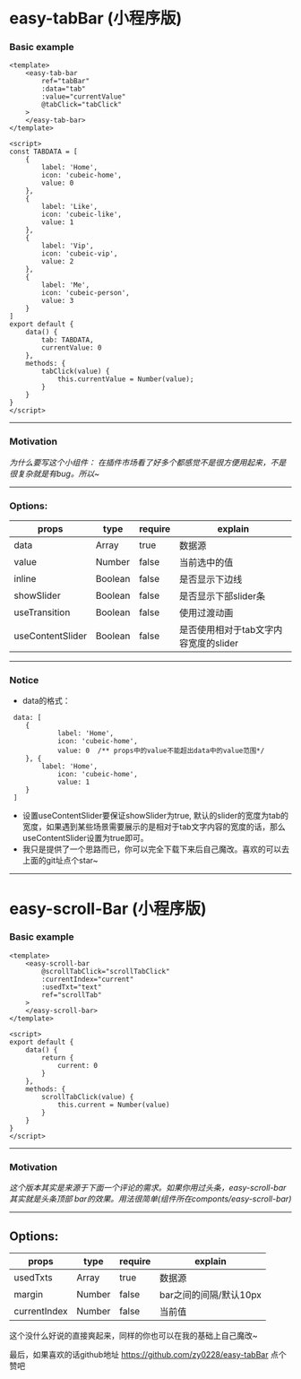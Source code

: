 # easy-tabBar (小程序版)
### Basic example
```
<template>
	<easy-tab-bar
		ref="tabBar"
		:data="tab"
		:value="currentValue"
		@tabClick="tabClick"
	>
	</easy-tab-bar>
</template>

<script>
const TABDATA = [
	{
		label: 'Home',
		icon: 'cubeic-home',
		value: 0
	},
	{
		label: 'Like',
		icon: 'cubeic-like',
		value: 1
	},
	{
		label: 'Vip',
		icon: 'cubeic-vip',
		value: 2
	},
	{
		label: 'Me',
		icon: 'cubeic-person',
		value: 3
	}
]
export default {
	data() {
		tab: TABDATA,
		currentValue: 0
	},
	methods: {
		tabClick(value) {
			this.currentValue = Number(value);
		}
	}
}
</script>
```
---
### Motivation
*为什么要写这个小组件： 在插件市场看了好多个都感觉不是很方便用起来，不是很复杂就是有bug。所以~*
___
### Options:
| props            | type    | require | explain                               |
| ---------------- | ------- | ------- | ------------------------------------- |
| data             | Array   | true    | 数据源                             |
| value            | Number  | false   | 当前选中的值                    |
| inline           | Boolean | false   | 是否显示下边线                 |
| showSlider       | Boolean | false   | 是否显示下部slider条           |
| useTransition    | Boolean | false   | 使用过渡动画                    |
| useContentSlider | Boolean | false   | 是否使用相对于tab文字内容宽度的slider |
---
### Notice
+ data的格式：
```
 data: [
    {
			label: 'Home',
			icon: 'cubeic-home',
			value: 0  /** props中的value不能超出data中的value范围*/
    }, {
    	label: 'Home',
			icon: 'cubeic-home',
			value: 1
    }
 ]
```
+ 设置useContentSlider要保证showSlider为true, 默认的slider的宽度为tab的宽度，如果遇到某些场景需要展示的是相对于tab文字内容的宽度的话，那么useContentSlider设置为true即可。
+ 我只是提供了一个思路而已，你可以完全下载下来后自己魔改。喜欢的可以去上面的git址点个star~
---
# easy-scroll-Bar (小程序版)
### Basic example
```
<template>
	<easy-scroll-bar
		@scrollTabClick="scrollTabClick"
		:currentIndex="current"
		:usedTxt="text"
		ref="scrollTab"
	>
	</easy-scroll-bar>
</template>

<script>
export default {
	data() {
		return {
			current: 0
		}
	},
	methods: {
		scrollTabClick(value) {
			this.current = Number(value)
		}
	}
}
</script>
```
---
### Motivation
*这个版本其实是来源于下面一个评论的需求。如果你用过头条，easy-scroll-bar其实就是头条顶部 bar的效果。用法很简单(组件所在componts/easy-scroll-bar)*
___

## Options:
| props        | type   | require | explain |
| ------------ | ------ | ------- | ------- |
| usedTxts     | Array  | true    | 数据源 |
| margin     | Number  | false    | bar之间的间隔/默认10px |
| currentIndex | Number | false   | 当前值 |

这个没什么好说的直接爽起来，同样的你也可以在我的基础上自己魔改~

最后，如果喜欢的话github地址 https://github.com/zy0228/easy-tabBar 点个赞吧
